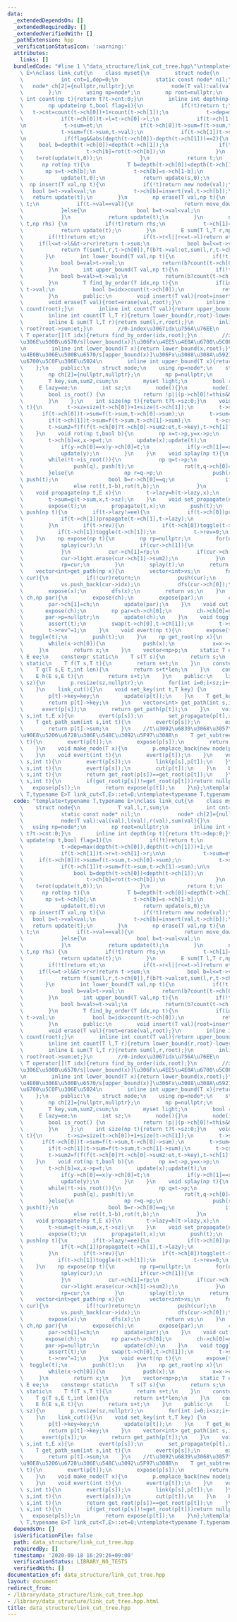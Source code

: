 ```yaml
---
data:
  _extendedDependsOn: []
  _extendedRequiredBy: []
  _extendedVerifiedWith: []
  _pathExtension: hpp
  _verificationStatusIcon: ':warning:'
  attributes:
    links: []
  bundledCode: "#line 1 \"data_structure/link_cut_tree.hpp\"\ntemplate<typename T,typename\
    \ E>\nclass link_cut{\n    class myset{\n        struct node{\n            T val,l,r,sum;\n\
    \            int cnt=1,dep=0;\n            static const node* nil;\n         \
    \   node* ch[2]={nullptr,nullptr};\n            node(T val):val(val),l(val),r(val),sum(val){}\n\
    \        };\n        using np=node*;\n        np root=nullptr;\n        inline\
    \ int count(np t){return t?t->cnt:0;}\n        inline int depth(np t){return t?t->dep:0;}\n\
    \        np update(np t,bool flag=1){\n            if(!t)return t;\n         \
    \   t->cnt=count(t->ch[0])+1+count(t->ch[1]);\n            t->dep=max(depth(t->ch[0]),depth(t->ch[1]))+1;\n\
    \            if(t->ch[0])t->l=t->ch[0]->l;\n            if(t->ch[1])t->r=t->ch[1]->r;\n\
    \n            t->sum=et;\n            if(t->ch[0])t->sum=f(t->sum,t->ch[0]->sum);\n\
    \            t->sum=f(t->sum,t->val);\n            if(t->ch[1])t->sum=f(t->sum,t->ch[1]->sum);\n\
    \n            if(flag&&abs(depth(t->ch[0])-depth(t->ch[1]))==2){\n           \
    \     bool b=depth(t->ch[0])<depth(t->ch[1]);\n                if(t->ch[b]&&depth(t->ch[b]->ch[b])<depth(t->ch[b]->ch[1-b])){\n\
    \                    t->ch[b]=rot(t->ch[b]);\n                }\n            \
    \    t=rot(update(t,0));\n            }\n            return t;\n        }\n  \
    \      np rot(np t){\n            T b=depth(t->ch[0])<depth(t->ch[1]);\n     \
    \       np s=t->ch[b];\n            t->ch[b]=s->ch[1-b];\n            s->ch[1-b]=t;\n\
    \            update(t,0);\n            return update(s,0);\n        }\n      \
    \  np insert(T val,np t){\n            if(!t)return new node(val);\n         \
    \   bool b=t->val<val;\n            t->ch[b]=insert(val,t->ch[b]);\n         \
    \   return update(t);\n        }\n        np erase(T val,np t){\n            if(!t)return\
    \ t;\n            if(t->val==val){\n                return move_down(t->ch[0],t->ch[1]);\n\
    \            }else{\n                bool b=t->val<val;\n                t->ch[b]=erase(val,t->ch[b]);\n\
    \            }\n            return update(t);\n        }\n        np move_down(np\
    \ t,np rhs) {\n            if(!t)return rhs;\n            t->ch[1]=move_down(t->ch[1],rhs);\n\
    \            return update(t);\n        }\n        E sum(T l,T r,np t){\n    \
    \        if(!t)return et;\n            if(t->r<l||r<=t->l)return et;\n       \
    \     if(l<=t->l&&t->r<r)return t->sum;\n            bool b=l<=t->val&&t->val<r;\n\
    \            return f(sum(l,r,t->ch[0]),f(b?t->val:et,sum(l,r,t->ch[1])));\n \
    \       }\n        int lower_bound(T val,np t){\n            if(!t)return 0;\n\
    \            bool b=val>t->val;\n            return(b?count(t->ch[0])+1:0)+lower_bound(val,t->ch[b]);\n\
    \        }\n        int upper_bound(T val,np t){\n            if(!t)return 0;\n\
    \            bool b=val>=t->val;\n            return(b?count(t->ch[0])+1:0)+upper_bound(val,t->ch[b]);\n\
    \        }\n        T find_by_order(T idx,np t){\n            if(idx==count(t->ch[0]))return\
    \ t->val;\n            bool b=idx>count(t->ch[0]);\n            return find_by_order(idx-(b?count(t->ch[0])+1:0),t->ch[b]);\n\
    \        }\n        public:\n        void insert(T val){root=insert(val,root);}\n\
    \        void erase(T val){root=erase(val,root);}\n        inline int size(){return\
    \ count(root);}\n        inline int count(T val){return upper_bound(val,root)-lower_bound(val,root);}\n\
    \        inline int count(T l,T r){return lower_bound(r,root)-lower_bound(l,root);}\n\
    \        inline E sum(T l,T r){return sum(l,r,root);}\n        inline E all_sum(){return\
    \ root?root->sum:et;}\n        //0-index\u3067idx\u756A\u76EE\n        inline\
    \ T operator[](T idx){return find_by_order(idx,root);}\n        //x\u672A\u6E80\
    \u306E\u500B\u6570/s[lower_bound(x)]\u306Fx\u4EE5\u4E0A\u6700\u5C0F\u306E\u5024\
    \n        inline int lower_bound(T x){return lower_bound(x,root);}\n        //x\u4EE5\
    \u4E0B\u306E\u500B\u6570/s[upper_bound(x)]\u306Fx\u3088\u308A\u5927\u304D\u3044\
    \u6700\u5C0F\u306E\u5024\n        inline int upper_bound(T x){return upper_bound(x,root);}\n\
    \    };\n    public:\n    struct node;\n    using np=node*;\n    struct node{\n\
    \        np ch[2]={nullptr,nullptr};\n        np p=nullptr;\n        int idx;\n\
    \        T key,sum,sum2,csum;\n        myset light;\n        bool rev=0;\n   \
    \     E lazy=ee;\n        int sz;\n        node(){}\n        node(int idx,T key):idx(idx),key(key),sum(key),sum2(et),csum(et),sz(1){}\n\
    \        bool is_root() {\n            return !p||(p->ch[0]!=this&&p->ch[1]!=this);\n\
    \        }\n    };\n    int size(np t){return t?t->sz:0;}\n    void update(np\
    \ t){\n        t->sz=size(t->ch[0])+1+size(t->ch[1]);\n        t->sum=et;\n  \
    \      if(t->ch[0])t->sum=f(t->sum,t->ch[0]->sum);\n        t->sum=f(t->sum,t->key);\n\
    \        if(t->ch[1])t->sum=f(t->sum,t->ch[1]->sum);\n        t->csum=f(f(t->key,t->light.all_sum()),t->ch[1]?t->ch[1]->sum2:et);\n\
    \        t->sum2=f(f(f(t->ch[0]?t->ch[0]->sum2:et,t->key),t->ch[1]?t->ch[1]->sum2:et),t->light.all_sum());\n\
    \    }\n    void rot(np t,bool b){\n        np x=t->p,y=x->p;\n        if((x->ch[1-b]=t->ch[b]))t->ch[b]->p=x;\n\
    \        t->ch[b]=x,x->p=t;\n        update(x);update(t);\n        if((t->p=y)){\n\
    \            if(y->ch[0]==x)y->ch[0]=t;\n            if(y->ch[1]==x)y->ch[1]=t;\n\
    \            update(y);\n        }\n    }\n    void splay(np t){\n        push(t);\n\
    \        while(!t->is_root()){\n            np q=t->p;\n            if(q->is_root()){\n\
    \                push(q), push(t);\n                rot(t,q->ch[0]==t);\n    \
    \        }else{\n                np r=q->p;\n                push(r), push(q),\
    \ push(t);\n                bool b=r->ch[0]==q;\n                if(q->ch[1-b]==t)rot(q,b),rot(t,b);\n\
    \                else rot(t,1-b),rot(t,b);\n            }\n        }\n    }\n\
    \    void propagate(np t,E x){\n        t->lazy=h(t->lazy,x);\n        t->key=g(t->key,x,1);\n\
    \        t->sum=g(t->sum,x,t->sz);\n    }\n    void set_propagate(np t,E x){\n\
    \        expose(t);\n        propagate(t,x);\n        push(t);\n    }\n    void\
    \ push(np t){\n        if(t->lazy!=ee){\n            if(t->ch[0])propagate(t->ch[0],t->lazy);\n\
    \            if(t->ch[1])propagate(t->ch[1],t->lazy);\n            t->lazy=ee;\n\
    \        }\n        if(t->rev){\n            if(t->ch[0])toggle(t->ch[0]);\n \
    \           if(t->ch[1])toggle(t->ch[1]);\n            t->rev=0;\n        }\n\
    \    }\n    np expose(np t){\n        np rp=nullptr;\n        for(np cur=t;cur;cur=cur->p){\n\
    \            splay(cur);\n            if(cur->ch[1]){\n                cur->light.insert(cur->ch[1]->sum2);\n\
    \            }\n            cur->ch[1]=rp;\n            if(cur->ch[1]){\n    \
    \            cur->light.erase(cur->ch[1]->sum2);\n            }\n            update(cur);\n\
    \            rp=cur;\n        }\n        splay(t);\n        return rp;\n    }\n\
    \    vector<int>get_path(np x){\n        vector<int>vs;\n        function<void(np)>dfs=[&](np\
    \ cur){\n            if(!cur)return;\n            push(cur);\n            dfs(cur->ch[1]);\n\
    \            vs.push_back(cur->idx);\n            dfs(cur->ch[0]);\n        };\n\
    \        expose(x);\n        dfs(x);\n        return vs;\n    }\n    void link(np\
    \ ch,np par){\n        expose(ch);\n        expose(par);\n        ch->p=par;\n\
    \        par->ch[1]=ch;\n        update(par);\n    }\n    void cut(np ch){\n \
    \       expose(ch);\n        np par=ch->ch[0];\n        ch->ch[0]=nullptr;\n \
    \       par->p=nullptr;\n        update(ch);\n    }\n    void toggle(np t){\n\
    \        assert(t);\n        swap(t->ch[0],t->ch[1]);\n        t->sum=s(t->sum);\n\
    \        t->rev^=1;\n    }\n    void evert(np t){\n        expose(t);\n      \
    \  toggle(t);\n        push(t);\n    }\n    np get_root(np x){\n        expose(x);\n\
    \        while(x->ch[0]){\n            push(x);\n            x=x->ch[0];\n   \
    \     }\n        return x;\n    }\n    vector<np>p;\n    static T et;\n    static\
    \ E ee;\n    constexpr static\n    T s(T s){\n        return s;\n    }\n    constexpr\
    \ static\n    T f(T s,T t){\n        return s+t;\n    }\n    constexpr static\n\
    \    T g(T s,E t,int len){\n        return s+t*len;\n    }\n    constexpr static\n\
    \    E h(E s,E t){\n        return s+t;\n    }\n    public:\n    link_cut(int\
    \ sz){\n        p.resize(sz,nullptr);\n        for(int i=0;i<sz;i++)p[i]=new node(i,et);\n\
    \    }\n    link_cut(){}\n    void set_key(int t,T key) {\n        expose(p[t]);\n\
    \        p[t]->key=key;\n        update(p[t]);\n    }\n    T get_key(int t) {\n\
    \        return p[t]->key;\n    }\n    vector<int> get_path(int s,int t){\n  \
    \      evert(p[s]);\n        return get_path(p[t]);\n    }\n    void path_add(int\
    \ s,int t,E x){\n        evert(p[s]);\n        set_propagate(p[t],x);\n    }\n\
    \    T get_path_sum(int s,int t){\n        evert(p[s]);\n        expose(p[t]);\n\
    \        return p[t]->sum;\n    }\n    //t\u3092\u6839\u3068\u3057\u305Fs\u306E\
    \u90E8\u5206\u6728\u306E\u548C\u3092\u5F97\u308B\n    T get_subtree_sum(int s,int\
    \ t){\n        evert(p[t]);\n        expose(p[s]);\n        return p[s]->csum;\n\
    \    }\n    void make_node(T x){\n        p.emplace_back(new node(p.size(),x));\n\
    \    }\n    void evert(int t){\n        evert(p[t]);\n    }\n    void link(int\
    \ s,int t){\n        evert(p[s]);\n        link(p[s],p[t]);\n    }\n    void cut(int\
    \ s,int t){\n        evert(p[s]);\n        cut(p[t]);\n    }\n    bool same(int\
    \ s,int t){\n        return get_root(p[s])==get_root(p[t]);\n    }\n    np lca(int\
    \ s,int t){\n        if(get_root(p[s])!=get_root(p[t]))return nullptr;\n     \
    \   expose(p[s]);\n        return expose(p[t]);\n    }\n};\ntemplate<typename\
    \ T,typename E>T link_cut<T,E>::et=0;\ntemplate<typename T,typename E>E link_cut<T,E>::ee=0;\n"
  code: "template<typename T,typename E>\nclass link_cut{\n    class myset{\n    \
    \    struct node{\n            T val,l,r,sum;\n            int cnt=1,dep=0;\n\
    \            static const node* nil;\n            node* ch[2]={nullptr,nullptr};\n\
    \            node(T val):val(val),l(val),r(val),sum(val){}\n        };\n     \
    \   using np=node*;\n        np root=nullptr;\n        inline int count(np t){return\
    \ t?t->cnt:0;}\n        inline int depth(np t){return t?t->dep:0;}\n        np\
    \ update(np t,bool flag=1){\n            if(!t)return t;\n            t->cnt=count(t->ch[0])+1+count(t->ch[1]);\n\
    \            t->dep=max(depth(t->ch[0]),depth(t->ch[1]))+1;\n            if(t->ch[0])t->l=t->ch[0]->l;\n\
    \            if(t->ch[1])t->r=t->ch[1]->r;\n\n            t->sum=et;\n       \
    \     if(t->ch[0])t->sum=f(t->sum,t->ch[0]->sum);\n            t->sum=f(t->sum,t->val);\n\
    \            if(t->ch[1])t->sum=f(t->sum,t->ch[1]->sum);\n\n            if(flag&&abs(depth(t->ch[0])-depth(t->ch[1]))==2){\n\
    \                bool b=depth(t->ch[0])<depth(t->ch[1]);\n                if(t->ch[b]&&depth(t->ch[b]->ch[b])<depth(t->ch[b]->ch[1-b])){\n\
    \                    t->ch[b]=rot(t->ch[b]);\n                }\n            \
    \    t=rot(update(t,0));\n            }\n            return t;\n        }\n  \
    \      np rot(np t){\n            T b=depth(t->ch[0])<depth(t->ch[1]);\n     \
    \       np s=t->ch[b];\n            t->ch[b]=s->ch[1-b];\n            s->ch[1-b]=t;\n\
    \            update(t,0);\n            return update(s,0);\n        }\n      \
    \  np insert(T val,np t){\n            if(!t)return new node(val);\n         \
    \   bool b=t->val<val;\n            t->ch[b]=insert(val,t->ch[b]);\n         \
    \   return update(t);\n        }\n        np erase(T val,np t){\n            if(!t)return\
    \ t;\n            if(t->val==val){\n                return move_down(t->ch[0],t->ch[1]);\n\
    \            }else{\n                bool b=t->val<val;\n                t->ch[b]=erase(val,t->ch[b]);\n\
    \            }\n            return update(t);\n        }\n        np move_down(np\
    \ t,np rhs) {\n            if(!t)return rhs;\n            t->ch[1]=move_down(t->ch[1],rhs);\n\
    \            return update(t);\n        }\n        E sum(T l,T r,np t){\n    \
    \        if(!t)return et;\n            if(t->r<l||r<=t->l)return et;\n       \
    \     if(l<=t->l&&t->r<r)return t->sum;\n            bool b=l<=t->val&&t->val<r;\n\
    \            return f(sum(l,r,t->ch[0]),f(b?t->val:et,sum(l,r,t->ch[1])));\n \
    \       }\n        int lower_bound(T val,np t){\n            if(!t)return 0;\n\
    \            bool b=val>t->val;\n            return(b?count(t->ch[0])+1:0)+lower_bound(val,t->ch[b]);\n\
    \        }\n        int upper_bound(T val,np t){\n            if(!t)return 0;\n\
    \            bool b=val>=t->val;\n            return(b?count(t->ch[0])+1:0)+upper_bound(val,t->ch[b]);\n\
    \        }\n        T find_by_order(T idx,np t){\n            if(idx==count(t->ch[0]))return\
    \ t->val;\n            bool b=idx>count(t->ch[0]);\n            return find_by_order(idx-(b?count(t->ch[0])+1:0),t->ch[b]);\n\
    \        }\n        public:\n        void insert(T val){root=insert(val,root);}\n\
    \        void erase(T val){root=erase(val,root);}\n        inline int size(){return\
    \ count(root);}\n        inline int count(T val){return upper_bound(val,root)-lower_bound(val,root);}\n\
    \        inline int count(T l,T r){return lower_bound(r,root)-lower_bound(l,root);}\n\
    \        inline E sum(T l,T r){return sum(l,r,root);}\n        inline E all_sum(){return\
    \ root?root->sum:et;}\n        //0-index\u3067idx\u756A\u76EE\n        inline\
    \ T operator[](T idx){return find_by_order(idx,root);}\n        //x\u672A\u6E80\
    \u306E\u500B\u6570/s[lower_bound(x)]\u306Fx\u4EE5\u4E0A\u6700\u5C0F\u306E\u5024\
    \n        inline int lower_bound(T x){return lower_bound(x,root);}\n        //x\u4EE5\
    \u4E0B\u306E\u500B\u6570/s[upper_bound(x)]\u306Fx\u3088\u308A\u5927\u304D\u3044\
    \u6700\u5C0F\u306E\u5024\n        inline int upper_bound(T x){return upper_bound(x,root);}\n\
    \    };\n    public:\n    struct node;\n    using np=node*;\n    struct node{\n\
    \        np ch[2]={nullptr,nullptr};\n        np p=nullptr;\n        int idx;\n\
    \        T key,sum,sum2,csum;\n        myset light;\n        bool rev=0;\n   \
    \     E lazy=ee;\n        int sz;\n        node(){}\n        node(int idx,T key):idx(idx),key(key),sum(key),sum2(et),csum(et),sz(1){}\n\
    \        bool is_root() {\n            return !p||(p->ch[0]!=this&&p->ch[1]!=this);\n\
    \        }\n    };\n    int size(np t){return t?t->sz:0;}\n    void update(np\
    \ t){\n        t->sz=size(t->ch[0])+1+size(t->ch[1]);\n        t->sum=et;\n  \
    \      if(t->ch[0])t->sum=f(t->sum,t->ch[0]->sum);\n        t->sum=f(t->sum,t->key);\n\
    \        if(t->ch[1])t->sum=f(t->sum,t->ch[1]->sum);\n        t->csum=f(f(t->key,t->light.all_sum()),t->ch[1]?t->ch[1]->sum2:et);\n\
    \        t->sum2=f(f(f(t->ch[0]?t->ch[0]->sum2:et,t->key),t->ch[1]?t->ch[1]->sum2:et),t->light.all_sum());\n\
    \    }\n    void rot(np t,bool b){\n        np x=t->p,y=x->p;\n        if((x->ch[1-b]=t->ch[b]))t->ch[b]->p=x;\n\
    \        t->ch[b]=x,x->p=t;\n        update(x);update(t);\n        if((t->p=y)){\n\
    \            if(y->ch[0]==x)y->ch[0]=t;\n            if(y->ch[1]==x)y->ch[1]=t;\n\
    \            update(y);\n        }\n    }\n    void splay(np t){\n        push(t);\n\
    \        while(!t->is_root()){\n            np q=t->p;\n            if(q->is_root()){\n\
    \                push(q), push(t);\n                rot(t,q->ch[0]==t);\n    \
    \        }else{\n                np r=q->p;\n                push(r), push(q),\
    \ push(t);\n                bool b=r->ch[0]==q;\n                if(q->ch[1-b]==t)rot(q,b),rot(t,b);\n\
    \                else rot(t,1-b),rot(t,b);\n            }\n        }\n    }\n\
    \    void propagate(np t,E x){\n        t->lazy=h(t->lazy,x);\n        t->key=g(t->key,x,1);\n\
    \        t->sum=g(t->sum,x,t->sz);\n    }\n    void set_propagate(np t,E x){\n\
    \        expose(t);\n        propagate(t,x);\n        push(t);\n    }\n    void\
    \ push(np t){\n        if(t->lazy!=ee){\n            if(t->ch[0])propagate(t->ch[0],t->lazy);\n\
    \            if(t->ch[1])propagate(t->ch[1],t->lazy);\n            t->lazy=ee;\n\
    \        }\n        if(t->rev){\n            if(t->ch[0])toggle(t->ch[0]);\n \
    \           if(t->ch[1])toggle(t->ch[1]);\n            t->rev=0;\n        }\n\
    \    }\n    np expose(np t){\n        np rp=nullptr;\n        for(np cur=t;cur;cur=cur->p){\n\
    \            splay(cur);\n            if(cur->ch[1]){\n                cur->light.insert(cur->ch[1]->sum2);\n\
    \            }\n            cur->ch[1]=rp;\n            if(cur->ch[1]){\n    \
    \            cur->light.erase(cur->ch[1]->sum2);\n            }\n            update(cur);\n\
    \            rp=cur;\n        }\n        splay(t);\n        return rp;\n    }\n\
    \    vector<int>get_path(np x){\n        vector<int>vs;\n        function<void(np)>dfs=[&](np\
    \ cur){\n            if(!cur)return;\n            push(cur);\n            dfs(cur->ch[1]);\n\
    \            vs.push_back(cur->idx);\n            dfs(cur->ch[0]);\n        };\n\
    \        expose(x);\n        dfs(x);\n        return vs;\n    }\n    void link(np\
    \ ch,np par){\n        expose(ch);\n        expose(par);\n        ch->p=par;\n\
    \        par->ch[1]=ch;\n        update(par);\n    }\n    void cut(np ch){\n \
    \       expose(ch);\n        np par=ch->ch[0];\n        ch->ch[0]=nullptr;\n \
    \       par->p=nullptr;\n        update(ch);\n    }\n    void toggle(np t){\n\
    \        assert(t);\n        swap(t->ch[0],t->ch[1]);\n        t->sum=s(t->sum);\n\
    \        t->rev^=1;\n    }\n    void evert(np t){\n        expose(t);\n      \
    \  toggle(t);\n        push(t);\n    }\n    np get_root(np x){\n        expose(x);\n\
    \        while(x->ch[0]){\n            push(x);\n            x=x->ch[0];\n   \
    \     }\n        return x;\n    }\n    vector<np>p;\n    static T et;\n    static\
    \ E ee;\n    constexpr static\n    T s(T s){\n        return s;\n    }\n    constexpr\
    \ static\n    T f(T s,T t){\n        return s+t;\n    }\n    constexpr static\n\
    \    T g(T s,E t,int len){\n        return s+t*len;\n    }\n    constexpr static\n\
    \    E h(E s,E t){\n        return s+t;\n    }\n    public:\n    link_cut(int\
    \ sz){\n        p.resize(sz,nullptr);\n        for(int i=0;i<sz;i++)p[i]=new node(i,et);\n\
    \    }\n    link_cut(){}\n    void set_key(int t,T key) {\n        expose(p[t]);\n\
    \        p[t]->key=key;\n        update(p[t]);\n    }\n    T get_key(int t) {\n\
    \        return p[t]->key;\n    }\n    vector<int> get_path(int s,int t){\n  \
    \      evert(p[s]);\n        return get_path(p[t]);\n    }\n    void path_add(int\
    \ s,int t,E x){\n        evert(p[s]);\n        set_propagate(p[t],x);\n    }\n\
    \    T get_path_sum(int s,int t){\n        evert(p[s]);\n        expose(p[t]);\n\
    \        return p[t]->sum;\n    }\n    //t\u3092\u6839\u3068\u3057\u305Fs\u306E\
    \u90E8\u5206\u6728\u306E\u548C\u3092\u5F97\u308B\n    T get_subtree_sum(int s,int\
    \ t){\n        evert(p[t]);\n        expose(p[s]);\n        return p[s]->csum;\n\
    \    }\n    void make_node(T x){\n        p.emplace_back(new node(p.size(),x));\n\
    \    }\n    void evert(int t){\n        evert(p[t]);\n    }\n    void link(int\
    \ s,int t){\n        evert(p[s]);\n        link(p[s],p[t]);\n    }\n    void cut(int\
    \ s,int t){\n        evert(p[s]);\n        cut(p[t]);\n    }\n    bool same(int\
    \ s,int t){\n        return get_root(p[s])==get_root(p[t]);\n    }\n    np lca(int\
    \ s,int t){\n        if(get_root(p[s])!=get_root(p[t]))return nullptr;\n     \
    \   expose(p[s]);\n        return expose(p[t]);\n    }\n};\ntemplate<typename\
    \ T,typename E>T link_cut<T,E>::et=0;\ntemplate<typename T,typename E>E link_cut<T,E>::ee=0;\n"
  dependsOn: []
  isVerificationFile: false
  path: data_structure/link_cut_tree.hpp
  requiredBy: []
  timestamp: '2020-09-18 16:29:26+09:00'
  verificationStatus: LIBRARY_NO_TESTS
  verifiedWith: []
documentation_of: data_structure/link_cut_tree.hpp
layout: document
redirect_from:
- /library/data_structure/link_cut_tree.hpp
- /library/data_structure/link_cut_tree.hpp.html
title: data_structure/link_cut_tree.hpp
---
```

